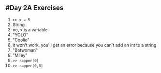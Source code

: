 #Day 2A Exercises
---
1. `>> x = 5`
2. String
3. no, x is a variable
4. "YOLO"
5. "Coolio"
6. it won't work, you'll get an error because you can't add an int to a string
7. "Batwoman"
8. "Miley"
9. `>> rapper[0]`
10. `>> rapper[0,3]`